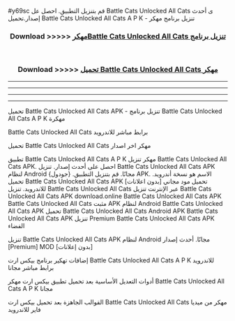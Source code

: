 #y69sc قم بتنزيل التطبيق. احصل عل Battle Cats Unlocked All Cats  ى أحدث إصدار.تحميل Battle Cats Unlocked All Cats  A P K - تنزيل برنامج مهكر



<div align="center">
<h3>Download >>>>> <a href="https://ar-sites.web.app/?ar= Battle Cats Unlocked All Cats ">مهكرBattle Cats Unlocked All Cats  تنزيل برنامج</a></h3><br>

<h3>Download >>>>> <a href="https://ar-sites.web.app/?ar= Battle Cats Unlocked All Cats ">تحميل Battle Cats Unlocked All Cats  مهكر</a></h3>
</div>


----------------------------------------------------------

----------------------------------------------------------

----------------------------------------------------------

----------------------------------------------------------


تحميل Battle Cats Unlocked All Cats  APK - تنزيل برنامج Battle Cats Unlocked All Cats  A P K مهكرة

Battle Cats Unlocked All Cats  برابط مباشر للاندرويد

تحميل Battle Cats Unlocked All Cats  مهكر اخر اصدار

تطبيق Battle Cats Unlocked All Cats  A P K مهكر
تنزيل Battle Cats Unlocked All Cats  APK. احصل على أحدث إصدار.
تنزيل Battle Cats Unlocked All Cats  APK لنظام Android مجانًا.
قم بتنزيل التطبيق. {جودول} APK. الاسم هو نسخة أندرويد.
تحميل Battle Cats Unlocked All Cats  APK [بدون اعلانات]
تحميل مود مجاني للاندرويد.
تنزيل Battle Cats Unlocked All Cats  عبر الإنترنت
تنزيل Battle Cats Unlocked All Cats  APK
download.online Battle Cats Unlocked All Cats  APK
Battle Cats Unlocked All Cats  مثبت APK لنظام Android
Battle Cats Unlocked All Cats  APK
تحميل Battle Cats Unlocked All Cats  Android APK
Battle Cats Unlocked All Cats  APK تنزيل Premium
Battle Cats Unlocked All Cats  APK الفضاء

تنزيل Battle Cats Unlocked All Cats  APK لنظام Android مجانًا. أحدث إصدار [Premium] MOD [بدون إعلانات]

إضافات تهكير برنامج بيكس ارت Battle Cats Unlocked All Cats  A P K للاندرويد برابط مباشر مجانا

أدوات التعديل الأساسية بعد تحميل تطبيق بيكس ارت مهكر Battle Cats Unlocked All Cats  A P K مجانا

القوالب الجاهزة بعد تحميل بيكس ارت Battle Cats Unlocked All Cats  مهكر من ميديا فاير للاندرويد



